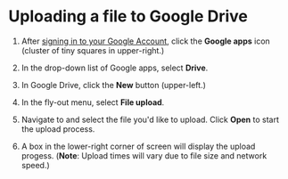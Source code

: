 # Uploading a file to Google Drive

1. After [signing in to your Google Account](/signing-in-to-your-google-account.md), click the **Google apps** icon \(cluster of tiny squares in upper-right.\)
2. In the drop-down list of Google apps, select **Drive**. 

3. In Google Drive, click the **New** button \(upper-left.\) 

4. In the fly-out menu, select **File upload**. 

5. Navigate to and select the file you'd like to upload. Click **Open** to start the upload process. 

6. A box in the lower-right corner of screen will display the upload progess. \(**Note**: Upload times will vary due to file size and network speed.\)



